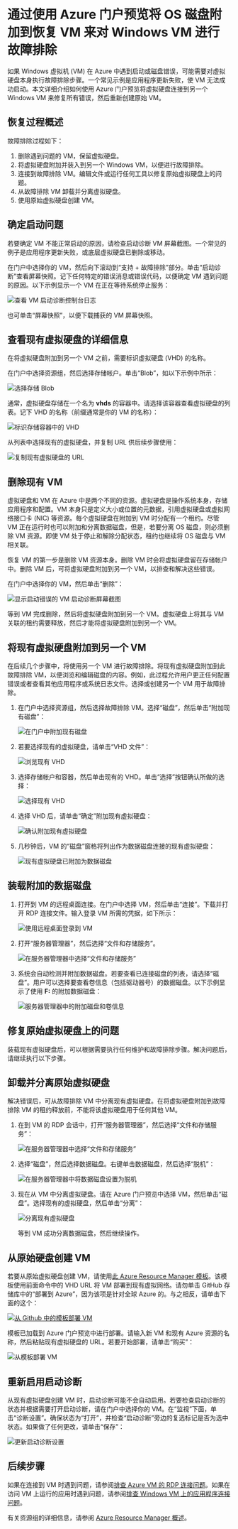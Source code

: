 <properties
    pageTitle="在 Azure 门户预览中使用 Windows 故障排除 VM | Azure"
    description="了解如何通过使用 Azure 门户预览将 OS 磁盘连接到恢复 VM 来排查 Azure 中的 Windows 虚拟机问题"
    services="virtual-machines-windows"
    documentationCenter=""
    authors="iainfoulds"
    manager="timlt"
    editor="" />
<tags
    ms.service="virtual-machines-windows"
    ms.devlang="na"
    ms.topic="article"
    ms.tgt_pltfrm="vm-windows"
    ms.workload="infrastructure"
    ms.date="12/12/2016"
    wacn.date="01/13/2017"
    ms.author="iainfou" />  


# 通过使用 Azure 门户预览将 OS 磁盘附加到恢复 VM 来对 Windows VM 进行故障排除
如果 Windows 虚拟机 (VM) 在 Azure 中遇到启动或磁盘错误，可能需要对虚拟硬盘本身执行故障排除步骤。一个常见示例是应用程序更新失败，使 VM 无法成功启动。本文详细介绍如何使用 Azure 门户预览将虚拟硬盘连接到另一个 Windows VM 来修复所有错误，然后重新创建原始 VM。

## 恢复过程概述
故障排除过程如下：

1. 删除遇到问题的 VM，保留虚拟硬盘。
2. 将虚拟硬盘附加并装入到另一个 Windows VM，以便进行故障排除。
3. 连接到故障排除 VM。编辑文件或运行任何工具以修复原始虚拟硬盘上的问题。
4. 从故障排除 VM 卸载并分离虚拟硬盘。
5. 使用原始虚拟硬盘创建 VM。


## 确定启动问题
若要确定 VM 不能正常启动的原因，请检查启动诊断 VM 屏幕截图。一个常见的例子是应用程序更新失败，或底层虚拟硬盘已删除或移动。

在门户中选择你的 VM，然后向下滚动到“支持 + 故障排除”部分。单击“启动诊断”查看屏幕快照。记下任何特定的错误消息或错误代码，以便确定 VM 遇到问题的原因。以下示例显示一个 VM 在正在等待系统停止服务：

![查看 VM 启动诊断控制台日志](./media/virtual-machines-windows-troubleshoot-recovery-disks/screenshot-error.png)  


也可单击“屏幕快照”，以便下载捕获的 VM 屏幕快照。


## 查看现有虚拟硬盘的详细信息
在将虚拟硬盘附加到另一个 VM 之前，需要标识虚拟硬盘 (VHD) 的名称。

在门户中选择资源组，然后选择存储帐户。单击“Blob”，如以下示例中所示：

![选择存储 Blob](./media/virtual-machines-windows-troubleshoot-recovery-disks/storage-account-overview.png)  


通常，虚拟硬盘存储在一个名为 **vhds** 的容器中。请选择该容器查看虚拟硬盘的列表。记下 VHD 的名称（前缀通常是你的 VM 的名称）：

![标识存储容器中的 VHD](./media/virtual-machines-windows-troubleshoot-recovery-disks/storage-container.png)  


从列表中选择现有的虚拟硬盘，并复制 URL 供后续步骤使用：

![复制现有虚拟硬盘的 URL](./media/virtual-machines-windows-troubleshoot-recovery-disks/copy-vhd-url.png)  



## 删除现有 VM
虚拟硬盘和 VM 在 Azure 中是两个不同的资源。虚拟硬盘是操作系统本身，存储应用程序和配置。VM 本身只是定义大小或位置的元数据，引用虚拟硬盘或虚拟网络接口卡 (NIC) 等资源。每个虚拟硬盘在附加到 VM 时分配有一个租约。尽管 VM 正在运行时也可以附加和分离数据磁盘，但是，若要分离 OS 磁盘，则必须删除 VM 资源。即使 VM 处于停止和解除分配状态，租约也继续将 OS 磁盘与 VM 相关联。

恢复 VM 的第一步是删除 VM 资源本身。删除 VM 时会将虚拟硬盘留在存储帐户中。删除 VM 后，可将虚拟硬盘附加到另一个 VM，以排查和解决这些错误。

在门户中选择你的 VM，然后单击“删除”：

![显示启动错误的 VM 启动诊断屏幕截图](./media/virtual-machines-windows-troubleshoot-recovery-disks/stop-delete-vm.png)  


等到 VM 完成删除，然后将虚拟硬盘附加到另一个 VM。虚拟硬盘上将其与 VM 关联的租约需要释放，然后才能将虚拟硬盘附加到另一个 VM。


## 将现有虚拟硬盘附加到另一个 VM
在后续几个步骤中，将使用另一个 VM 进行故障排除。将现有虚拟硬盘附加到此故障排除 VM，以便浏览和编辑磁盘的内容。例如，此过程允许用户更正任何配置错误或者查看其他应用程序或系统日志文件。选择或创建另一个 VM 用于故障排除。

1. 在门户中选择资源组，然后选择故障排除 VM。选择“磁盘”，然后单击“附加现有磁盘”：

    ![在门户中附加现有磁盘](./media/virtual-machines-windows-troubleshoot-recovery-disks/attach-existing-disk.png)  


2. 若要选择现有的虚拟硬盘，请单击“VHD 文件”：

    ![浏览现有 VHD](./media/virtual-machines-windows-troubleshoot-recovery-disks/select-vhd-location.png)  


3. 选择存储帐户和容器，然后单击现有的 VHD。单击“选择”按钮确认所做的选择：

    ![选择现有 VHD](./media/virtual-machines-windows-troubleshoot-recovery-disks/select-vhd.png)  


4. 选择 VHD 后，请单击“确定”附加现有虚拟硬盘：

    ![确认附加现有虚拟硬盘](./media/virtual-machines-windows-troubleshoot-recovery-disks/attach-disk-confirm.png)  


5. 几秒钟后，VM 的“磁盘”窗格将列出作为数据磁盘连接的现有虚拟硬盘：

    ![现有虚拟硬盘已附加为数据磁盘](./media/virtual-machines-windows-troubleshoot-recovery-disks/attached-disk.png)  



## 装载附加的数据磁盘

1. 打开到 VM 的远程桌面连接。在门户中选择 VM，然后单击“连接”。下载并打开 RDP 连接文件。输入登录 VM 所需的凭据，如下所示：

    ![使用远程桌面登录到 VM](./media/virtual-machines-windows-troubleshoot-recovery-disks/open-remote-desktop.png)  


2. 打开“服务器管理器”，然后选择“文件和存储服务”。

    ![在服务器管理器中选择“文件和存储服务”](./media/virtual-machines-windows-troubleshoot-recovery-disks/server-manager-select-storage.png)  


3. 系统会自动检测并附加数据磁盘。若要查看已连接磁盘的列表，请选择“磁盘”。用户可以选择要查看卷信息（包括驱动器号）的数据磁盘。以下示例显示了使用 **F:** 的附加数据磁盘：

    ![服务器管理器中的附加磁盘和卷信息](./media/virtual-machines-windows-troubleshoot-recovery-disks/server-manager-disk-attached.png)  



## 修复原始虚拟硬盘上的问题
装载现有虚拟硬盘后，可以根据需要执行任何维护和故障排除步骤。解决问题后，请继续执行以下步骤。


## 卸载并分离原始虚拟硬盘
解决错误后，可从故障排除 VM 中分离现有虚拟硬盘。在将虚拟硬盘附加到故障排除 VM 的租约释放前，不能将该虚拟硬盘用于任何其他 VM。

1. 在到 VM 的 RDP 会话中，打开“服务器管理器”，然后选择“文件和存储服务”：

    ![在服务器管理器中选择“文件和存储服务”](./media/virtual-machines-windows-troubleshoot-recovery-disks/server-manager-select-storage.png)  


2. 选择“磁盘”，然后选择数据磁盘。右键单击数据磁盘，然后选择“脱机”：

    ![在服务器管理器中将数据磁盘设置为脱机](./media/virtual-machines-windows-troubleshoot-recovery-disks/server-manager-set-disk-offline.png)  


3. 现在从 VM 中分离虚拟硬盘。请在 Azure 门户预览中选择 VM，然后单击“磁盘”。选择现有的虚拟硬盘，然后单击“分离”：

    ![分离现有虚拟硬盘](./media/virtual-machines-windows-troubleshoot-recovery-disks/detach-disk.png)  


    等到 VM 成功分离数据磁盘，然后继续操作。

## 从原始硬盘创建 VM
若要从原始虚拟硬盘创建 VM，请使用[此 Azure Resource Manager 模板](https://github.com/Azure/azure-quickstart-templates/tree/master/201-vm-specialized-vhd-existing-vnet)。该模板使用前面命令中的 VHD URL 将 VM 部署到现有虚拟网络。请勿单击 GitHub 存储库中的“部署到 Azure”，因为该项是针对全球 Azure 的。与之相反，请单击下面的这个：

[![从 Github 中的模板部署 VM](./media/virtual-machines-windows-troubleshoot-recovery-disks/deploy-template-from-github.png)](https://portal.azure.cn/#create/Microsoft.Template/uri/https%3A%2F%2Fraw.githubusercontent.com%2Fazure%2Fazure-quickstart-templates%2Fmaster%2F201-vm-specialized-vhd-existing-vnet%2Fazuredeploy.json)

模板已加载到 Azure 门户预览中进行部署。请输入新 VM 和现有 Azure 资源的名称，然后粘贴现有虚拟硬盘的 URL。若要开始部署，请单击“购买”：

![从模板部署 VM](./media/virtual-machines-windows-troubleshoot-recovery-disks/deploy-from-image.png)  



## 重新启用启动诊断
从现有虚拟硬盘创建 VM 时，启动诊断可能不会自动启用。若要检查启动诊断的状态并根据需要打开启动诊断，请在门户中选择你的 VM。在“监视”下面，单击“诊断设置”。确保状态为“打开”，并检查“启动诊断”旁边的复选标记是否为选中状态。如果做了任何更改，请单击“保存”：

![更新启动诊断设置](./media/virtual-machines-windows-troubleshoot-recovery-disks/reenable-boot-diagnostics.png)  


## 后续步骤
如果在连接到 VM 时遇到问题，请参阅[排查 Azure VM 的 RDP 连接问题](/documentation/articles/virtual-machines-windows-troubleshoot-rdp-connection/)。如果在访问 VM 上运行的应用时遇到问题，请参阅[排查 Windows VM 上的应用程序连接问题](/documentation/articles/virtual-machines-windows-troubleshoot-app-connection/)。

有关资源组的详细信息，请参阅 [Azure Resource Manager 概述](/documentation/articles/resource-group-overview/)。

<!---HONumber=Mooncake_0109_2017-->
